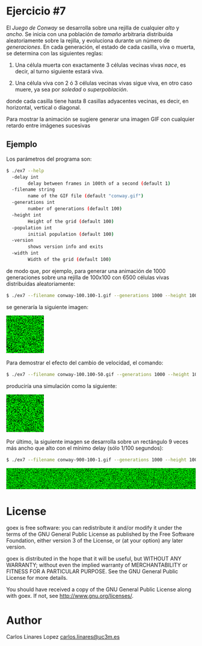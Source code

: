 # Ejercicio #7

El *Juego de Conway* se desarrolla sobre una rejilla de cualquier *alto* y
*ancho*. Se inicia con una población de *tamaño* arbitraria distribuída
aleatoriamente sobre la rejilla, y evoluciona durante un número de
*generaciones*. En cada generación, el estado de cada casilla, viva o muerta, se
determina con las siguientes reglas:

1. Una célula muerta con exactamente 3 células vecinas vivas *nace*, es decir,
   al turno siguiente estará viva.
   
2. Una célula viva con 2 ó 3 células vecinas vivas sigue viva, en otro caso
   muere, ya sea por *soledad* o *superpoblación*.
   
donde cada casilla tiene hasta 8 casillas adyacentes vecinas, es decir, en
horizontal, vertical o diagonal.

Para mostrar la animación se sugiere generar una imagen GIF con cualquier
retardo entre imágenes sucesivas


## Ejemplo

Los parámetros del programa son:

``` sh
$ ./ex7 --help
  -delay int
    	delay between frames in 100th of a second (default 1)
  -filename string
    	name of the GIF file (default "conway.gif")
  -generations int
    	number of generations (default 100)
  -height int
    	Height of the grid (default 100)
  -population int
    	initial population (default 100)
  -version
    	shows version info and exits
  -width int
    	Width of the grid (default 100)
```

de modo que, por ejemplo, para generar una animación de 1000 generaciones sobre
una rejilla de 100x100 con 6500 células vivas distribuidas aleatoriamente:

``` sh
$ ./ex7 --filename conway-100.100-1.gif --generations 1000 --height 100 --width 100 --population 6500
```

se generaría la siguiente imagen:

![Conway 1](pics/conway-100.100-1.gif)

Para demostrar el efecto del cambio de velocidad, el comando:

``` sh
$ ./ex7 --filename conway-100.100-50.gif --generations 1000 --height 100 --width 100 --population 6500 --delay 50
```

produciría una simulación como la siguiente:

![Conway 2](pics/conway-100.100-50.gif)

Por último, la siguiente imagen se desarrolla sobre un rectángulo 9 veces más
ancho que alto con el mínimo delay (sólo 1/100 segundos):

``` sh
$ ./ex7 --filename conway-900-100-1.gif --generations 1000 --height 100 --width 900 --population 60000
```

![Conway3](pics/conway-900-100-1.gif)


# License #

goex is free software: you can redistribute it and/or modify it under
the terms of the GNU General Public License as published by the Free
Software Foundation, either version 3 of the License, or (at your
option) any later version.

goex is distributed in the hope that it will be useful, but WITHOUT
ANY WARRANTY; without even the implied warranty of MERCHANTABILITY or
FITNESS FOR A PARTICULAR PURPOSE.  See the GNU General Public License
for more details.

You should have received a copy of the GNU General Public License
along with goex.  If not, see <http://www.gnu.org/licenses/>.


# Author #

Carlos Linares Lopez <carlos.linares@uc3m.es>
